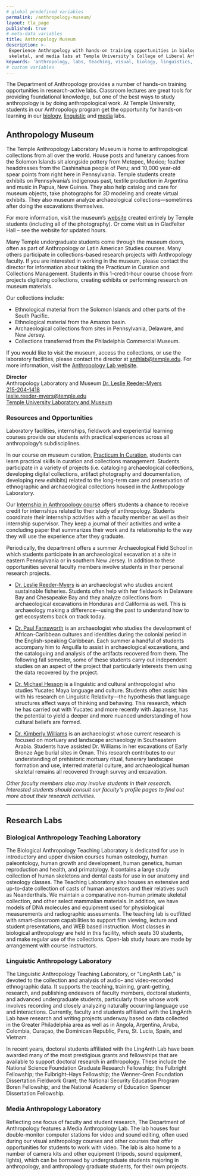 ```yaml
---
# global predefined variables
permalink: /anthropology-museum/
layout: tla_page
published: true
# meta-data variables
title: Anthropology Museum
description: >-
 Experience Anthropology with hands-on training opportunities in biology, linguistic,
 skeletal, and media labs at Temple University’s College of Liberal Arts.
keywords: 'anthropology, labs, teaching, visual, biology, linguistics, media, skeletal'
# custom variables
---
```

The Department of Anthropology provides a number of hands-on training opportunities in research-active labs. Classroom lectures are great tools for providing foundational knowledge, but one of the best ways to study anthropology is by doing anthropological work. At Temple University, students in our Anthropology program get the opportunity for hands-on learning in our [biology](#biological-anthropology-research-lab), [linguistic](#linguistic-anthropology-laboratory) and [media](#media-anthropology-laboratory) labs.

## Anthropology Museum
The Temple Anthropology Laboratory Museum is home to anthropological collections from all over the world. House posts and funerary canoes from the Solomon Islands sit alongside pottery from Metepec, Mexico; feather headdresses from the Cashinahua people of Peru; and 10,000 year-old spear points from right here in Pennsylvania. Temple students create exhibits on Pennsylvania’s indigenous past, textile production in Argentina and music in Papua, New Guinea. They also help catalog and care for museum objects, take photographs for 3D modeling and create virtual exhibits. They also museum analyze archaeological collections—sometimes after doing the excavations themselves.


For more information, visit the museum’s [website](https://www.tuanthmuseum.com/) created entirely by Temple students (including all of the photography). Or come visit us in Gladfelter Hall – see the website for updated hours.

Many Temple undergraduate students come through the museum doors, often as part of Anthropology or Latin American Studies courses. Many others participate in collections-based research projects with Anthropology faculty. If you are interested in working in the museum, please contact the director for information about taking the Practicum in Curation and Collections Management. Students in this 1-credit-hour course choose from projects digitizing collections, creating exhibits or performing research on museum materials.

Our collections include:

- Ethnological material from the Solomon Islands and other parts of the South Pacific.
- Ethnological material from the Amazon basin.
- Archaeological collections from sites in Pennsylvania, Delaware, and New Jersey.
- Collections transferred from the Philadelphia Commercial Museum.

If you would like to visit the museum, access the collections, or use the laboratory facilities, please contact the director at [anthlab@temple.edu](mailto:anthlab@temple.edu). For more information, visit the [Anthropology Lab website](http://gamma.library.temple.edu/anthropologylab/).

**Director**<br>
Anthropology Laboratory and Museum
[Dr. Leslie Reeder-Myers](https://liberalarts.temple.edu/academics/faculty/reeder-myers-leslie)<br>
[215-204-1418](tel:2152041418)<br>
[leslie.reeder-myers@temple.edu](mailto:leslie.reeder-myers@temple.edu)<br>
[Temple University Laboratory and Museum](https://www.tuanthmuseum.com/)

### Resources and Opportunities
Laboratory facilities, internships, fieldwork and experiential learning courses provide our students with practical experiences across all anthropology’s subdisciplines. 

In our course on museum curation, [Practicum In Curation](https://bulletin.temple.edu/search/?search=ANTH+2087), students can learn practical skills in curation and collections management. Students participate in a variety of projects (i.e. cataloging archaeological collections, developing digital collections, artifact photography and documentation, developing new exhibits) related to the long-term care and preservation of ethnographic and archaeological collections housed in the Anthropology Laboratory.

Our [Internship in Anthropology course](https://bulletin.temple.edu/search/?search=ANTH+4185) offers students a chance to receive credit for internships related to their study of anthropology. Students coordinate their internship activities with a faculty member as well as their internship supervisor. They keep a journal of their activities and write a concluding paper that summarizes their work and its relationship to the way they will use the experience after they graduate.

Periodically, the department offers a summer Archaeological Field School in which students participate in an archaeological excavation at a site in eastern Pennsylvania or in southern New Jersey. In addition to these opportunities several faculty members involve students in their personal research projects.

- [Dr. Leslie Reeder-Myers](https://liberalarts.temple.edu/academics/faculty/reeder-myers-leslie) is an archaeologist who studies ancient sustainable fisheries. Students often help with her fieldwork in Delaware Bay and Chesapeake Bay and they analyze collections from archaeological excavations in Honduras and California as well. This is archaeology making a difference--using the past to understand how to get ecosystems back on track today.

- [Dr. Paul Farnsworth](https://liberalarts.temple.edu/academics/faculty/farnsworth-paul) is an archaeologist who studies the development of African-Caribbean cultures and identities during the colonial period in the English-speaking Caribbean. Each summer a handful of students accompany him to Anguilla to assist in archaeological excavations, and the cataloguing and analysis of the artifacts recovered from them. The following fall semester, some of these students carry out independent studies on an aspect of the project that particularly interests them using the data recovered by the project.

- [Dr. Michael Hesson](https://liberalarts.temple.edu/academics/faculty/hesson-michael) is a linguistic and cultural anthropologist who studies Yucatec Maya language and culture. Students often assist him with his research on Linguistic Relativity—the hypothesis that language structures affect ways of thinking and behaving. This research, which he has carried out with Yucatec and more recently with Japanese, has the potential to yield a deeper and more nuanced understanding of how cultural beliefs are formed.

- [Dr. Kimberly Williams](https://liberalarts.temple.edu/academics/faculty/williams-kimberly-d) is an archaeologist whose current research is focused on mortuary and landscape archaeology in Southeastern Arabia. Students have assisted Dr. Williams in her excavations of Early Bronze Age burial sites in Oman. This research contributes to our understanding of prehistoric mortuary ritual, funerary landscape formation and use, interred material culture, and archaeological human skeletal remains all recovered through survey and excavation.

_Other faculty members also may involve students in their research. Interested students should consult our faculty's profile pages to find out more about their research activities._

___
 
## Research Labs
### Biological Anthropology Teaching Laboratory
The Biological Anthropology Teaching Laboratory is dedicated for use in introductory and upper division courses human osteology, human paleontology, human growth and development, human genetics, human reproduction and health, and primatology. It contains a large study collection of human skeletons and dental casts for use in our anatomy and osteology classes. The Teaching Laboratory also houses an extensive and up-to-date collection of casts of human ancestors and their relatives such as Neanderthals. We maintain a comparative non-human primate skeletal collection, and other select mammalian materials. In addition, we have models of DNA molecules and equipment used for physiological measurements and radiographic assessments. The teaching lab is outfitted with smart-classroom capabilities to support film viewing, lecture and student presentations, and WEB based instruction. Most classes in biological anthropology are held in this facility, which seats 30 students, and make regular use of the collections. Open-lab study hours are made by arrangement with course instructors.

### Linguistic Anthropology Laboratory
The Linguistic Anthropology Teaching Laboratory, or "LingAnth Lab," is devoted to the collection and analysis of audio- and video-recorded ethnographic data.  It supports the teaching, training, grant-getting, research, and publishing endeavors of faculty members, doctoral students, and advanced undergraduate students, particularly those whose work involves recording and closely analyzing naturally occurring language use and interactions.  Currently, faculty and students affiliated with the LingAnth Lab have research and writing projects underway based on data collected in the Greater Philadelphia area as well as in Angola, Argentina, Aruba, Colombia, Curaçao, the Dominican Republic, Peru, St. Lucia, Spain, and Vietnam.

In recent years, doctoral students affiliated with the LingAnth Lab have been awarded many of the most prestigious grants and fellowships that are available to support doctoral research in anthropology.  These include the National Science Foundation Graduate Research Fellowship; the Fulbright Fellowship; the Fulbright–Hays Fellowship; the Wenner-Gren Foundation Dissertation Fieldwork Grant; the National Security Education Program Boren Fellowship; and the National Academy of Education Spencer Dissertation Fellowship.

### Media Anthropology Laboratory
Reflecting one focus of faculty and student research, The Department of Anthropology features a Media Anthropology Lab. The lab houses four double-monitor computer stations for video and sound editing, often used during our visual anthropology courses and other courses that offer opportunities for students to work with video. The lab is also home to a number of camera kits and other equipment (tripods, sound equipment, lights), which can be borrowed by undergraduate students majoring in anthropology, and anthropology graduate students, for their own projects.
